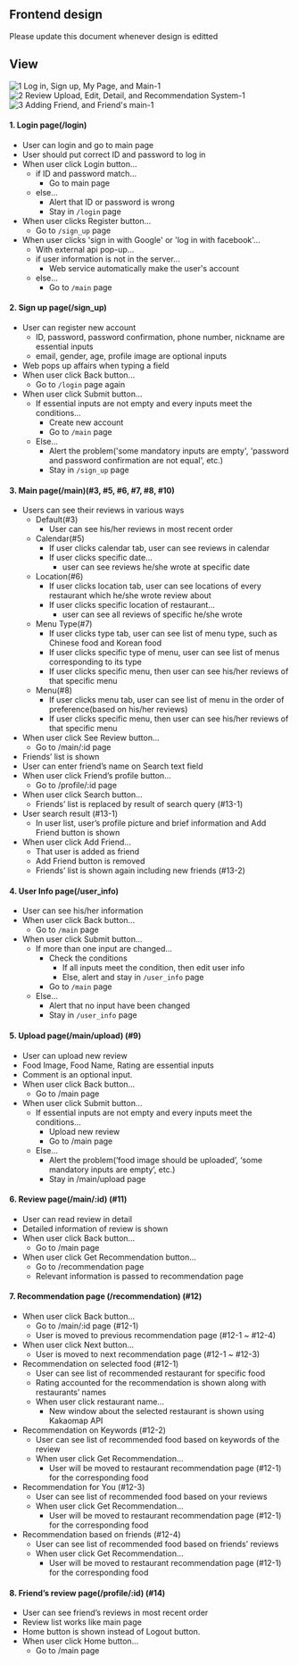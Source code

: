 ## Frontend design
Please update this document whenever design is editted

## View
![1  Log in, Sign up, My Page, and Main-1](https://user-images.githubusercontent.com/43871098/67055504-51fc2680-f183-11e9-8054-ab9ae1476875.png)
![2  Review Upload, Edit, Detail, and Recommendation System-1](https://user-images.githubusercontent.com/43871098/67055518-604a4280-f183-11e9-869a-418687630f33.png)
![3  Adding Friend, and Friend's main-1](https://user-images.githubusercontent.com/43871098/67055626-d6e74000-f183-11e9-8975-509ef646dff7.png) 
#### 1. Login page(/login)
* User can login and go to main page
* User should put correct ID and password to log in
* When user click Login button...
  * if ID and password match...
    * Go to main page
  * else...
    * Alert that ID or password is wrong
    * Stay in `/login` page
* When user clicks Register button...
  * Go to `/sign_up` page
* When user clicks 'sign in with Google' or 'log in with facebook'...
  * With external api pop-up...
  * if user information is not in the server...
    * Web service automatically make the user's account
  * else...
    * Go to `/main` page
#### 2. Sign up page(/sign_up)
* User can register new account
  * ID, password, password confirmation, phone number, nickname are essential inputs
  * email, gender, age, profile image are optional inputs
* Web pops up affairs when typing a field
* When user click Back button...
  * Go to `/login` page again
* When user click Submit button...
  * If essential inputs are not empty and every inputs meet the conditions...
    * Create new account
    * Go to `/main` page
  * Else...
    * Alert the problem('some mandatory inputs are empty', 'password and password confirmation are not equal', etc.)
    * Stay in `/sign_up` page
#### 3. Main page(/main)(#3, #5, #6, #7, #8, #10)
* Users can see their reviews in various ways
  * Default(#3)
    * User can see his/her reviews in most recent order
  * Calendar(#5)
    * If user clicks calendar tab, user can see reviews in calendar
    * If user clicks specific date...
      * user can see reviews he/she wrote at specific date
  * Location(#6)
    * If user clicks location tab, user can see locations of every restaurant which he/she wrote review about
    * If user clicks specific location of restaurant...
      * user can see all reviews of specific he/she wrote
  * Menu Type(#7)
    * If user clicks type tab, user can see list of menu type, such as Chinese food and Korean food
    * If user clicks specific type of menu, user can see list of menus corresponding to its type
    * If user clicks specific menu, then user can see his/her reviews of that specific menu
  * Menu(#8)
    * If user clicks menu tab, user can see list of menu in the order of preference(based on his/her reviews)
    * If user clicks specific menu, then user can see his/her reviews of that specific menu
* When user click See Review button…
  * Go to /main/:id page
* Friends’ list is shown
* User can enter friend’s name on Search text field
* When user click Friend’s profile button…
  * Go to /profile/:id page
* When user click Search button…
  * Friends’ list is replaced by result of search query (#13-1)
* User search result (#13-1) 
  * In user list, user’s profile picture and brief information and Add Friend button is shown
* When user click Add Friend…
  * That user is added as friend
  * Add Friend button is removed
  * Friends’ list is shown again including new friends (#13-2)
#### 4. User Info page(/user_info)
* User can see his/her information
* When user click Back button...
  * Go to `/main` page
* When user click Submit button...
  * If more than one input are changed...
    * Check the conditions
      * If all inputs meet the condition, then edit user info
      * Else, alert and stay in `/user_info` page
    * Go to `/main` page
  * Else...
    * Alert that no input have been changed
    * Stay in `/user_info` page
#### 5. Upload page(/main/upload) (#9)
* User can upload new review
* Food Image, Food Name, Rating are essential inputs
* Comment is an optional input.
* When user click Back button…
  * Go to /main page
* When user click Submit button…
  * If essential inputs are not empty and every inputs meet the conditions…
    * Upload new review
    * Go to /main page
  * Else…
    * Alert the problem(‘food image should be uploaded’, ‘some mandatory inputs are empty’, etc.)
    * Stay in /main/upload page

#### 6. Review page(/main/:id) (#11)
* User can read review in detail
* Detailed information of review is shown
* When user click Back button…
  * Go to /main page 
* When user click Get Recommendation button…
  * Go to /recommendation page
  * Relevant information is passed to recommendation page

#### 7. Recommendation page (/recommendation) (#12)
* When user click Back button…
  * Go to /main/:id page (#12-1)
  * User is moved to previous recommendation page (#12-1 ~ #12-4)
* When user click Next button…
  * User is moved to next recommendation page (#12-1 ~ #12-3)
* Recommendation on selected food (#12-1)
  * User can see list of recommended restaurant for specific food
  * Rating accounted for the recommendation is shown along with restaurants’ names
  * When user click restaurant name…
     * New window about the selected restaurant is shown using Kakaomap API
* Recommendation on Keywords (#12-2)
  * User can see list of recommended food based on keywords of the review
  * When user click Get Recommendation…
     * User will be moved to restaurant recommendation page (#12-1) for the corresponding food
* Recommendation for You (#12-3)
  * User can see list of recommended food based on your reviews
  * When user click Get Recommendation…
     * User will be moved to restaurant recommendation page (#12-1) for the corresponding food
* Recommendation based on friends (#12-4)
  * User can see list of recommended food based on friends’ reviews
  * When user click Get Recommendation…
     * User will be moved to restaurant recommendation page (#12-1) for the corresponding food

#### 8. Friend’s review page(/profile/:id) (#14) 
* User can see friend’s reviews in most recent order
* Review list works like main page
* Home button is shown instead of Logout button.
* When user click Home button…
  * Go to /main page
